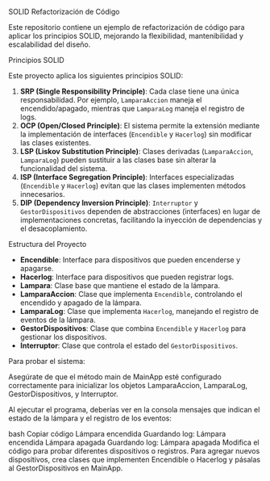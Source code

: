 SOLID Refactorización de Código

Este repositorio contiene un ejemplo de refactorización de código para aplicar los principios SOLID, mejorando la flexibilidad, mantenibilidad y escalabilidad del diseño.

Principios SOLID

Este proyecto aplica los siguientes principios SOLID:

1. **SRP (Single Responsibility Principle)**: Cada clase tiene una única responsabilidad. Por ejemplo, `LamparaAccion` maneja el encendido/apagado, mientras que `LamparaLog` maneja el registro de logs.
2. **OCP (Open/Closed Principle)**: El sistema permite la extensión mediante la implementación de interfaces (`Encendible` y `Hacerlog`) sin modificar las clases existentes.
3. **LSP (Liskov Substitution Principle)**: Clases derivadas (`LamparaAccion`, `LamparaLog`) pueden sustituir a las clases base sin alterar la funcionalidad del sistema.
4. **ISP (Interface Segregation Principle)**: Interfaces especializadas (`Encendible` y `Hacerlog`) evitan que las clases implementen métodos innecesarios.
5. **DIP (Dependency Inversion Principle)**: `Interruptor` y `GestorDispositivos` dependen de abstracciones (interfaces) en lugar de implementaciones concretas, facilitando la inyección de dependencias y el desacoplamiento.

Estructura del Proyecto

- **Encendible**: Interface para dispositivos que pueden encenderse y apagarse.
- **Hacerlog**: Interface para dispositivos que pueden registrar logs.
- **Lampara**: Clase base que mantiene el estado de la lámpara.
- **LamparaAccion**: Clase que implementa `Encendible`, controlando el encendido y apagado de la lámpara.
- **LamparaLog**: Clase que implementa `Hacerlog`, manejando el registro de eventos de la lámpara.
- **GestorDispositivos**: Clase que combina `Encendible` y `Hacerlog` para gestionar los dispositivos.
- **Interruptor**: Clase que controla el estado del `GestorDispositivos`.

Para probar el sistema:

Asegúrate de que el método main de MainApp esté configurado correctamente para inicializar los objetos LamparaAccion, LamparaLog, GestorDispositivos, y Interruptor.

Al ejecutar el programa, deberías ver en la consola mensajes que indican el estado de la lámpara y el registro de los eventos:

bash
Copiar código
Lámpara encendida
Guardando log: Lámpara encendida
Lámpara apagada
Guardando log: Lámpara apagada
Modifica el código para probar diferentes dispositivos o registros. Para agregar nuevos dispositivos, crea clases que implementen Encendible o Hacerlog y pásalas al GestorDispositivos en MainApp.
